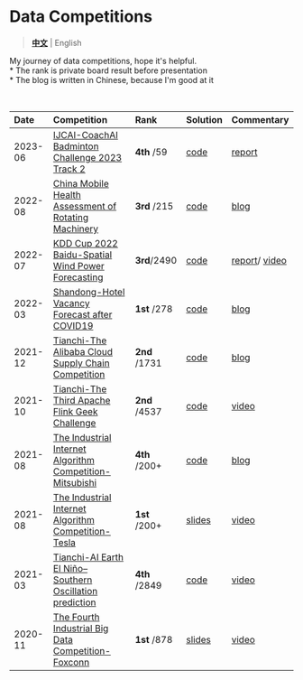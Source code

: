 # Data Competitions

> **[中文](https://github.com/LongxingTan/Data-competitions/blob/master/README.md)** | English

My journey of data competitions, hope it's helpful.<br>
\* The rank is private board result before presentation <br>
\* The blog is written in Chinese, because I'm good at it


&nbsp;

| Date | Competition | Rank | Solution | Commentary |
| :-- | :-- | :-- | :-- | :-- |
| 2023-06 | [IJCAI-CoachAI Badminton Challenge 2023 Track 2](https://sites.google.com/view/coachai-challenge-2023/tasks/track2) | **4th** /59 | [code](https://github.com/LongxingTan/Data-competitions/tree/master/ijcai-badminton) | [report](./ijcai-badminton/YHY_team_report.pdf) |
| 2022-08 | [China Mobile Health Assessment of Rotating Machinery](https://ecloud.10086.cn/api/query/developer/user/home.html?ticket=ST-723-XerOpAXk2r6fjD49I5Xl-cas01.example.org#/api/query/developer/match/matchspecialpage.html?way=DC) | **3rd** /215 | [code](https://github.com/LongxingTan/Data-competitions/tree/master/dc-mobile) | [blog](https://mp.weixin.qq.com/s/MLXALVwVIXU4nizJ_pMOUQ) |
| 2022-07 | [KDD Cup 2022 Baidu-Spatial Wind Power Forecasting](https://aistudio.baidu.com/aistudio/competition/detail/152/0/introduction) | **3rd**/2490 | [code](https://github.com/LongxingTan/KDDCup2022-Baidu) | [report](https://arxiv.org/abs/2307.09248)/ [video](https://youtu.be/OuBnMvirwoQ?t=5074) |
| 2022-03 | [Shandong-Hotel Vacancy Forecast after COVID19](http://data.sd.gov.cn/cmpt/cmptDetail.html?id=58) | **1st** /278 | [code](https://github.com/LongxingTan/Data-competitions/tree/master/shandong-hotel) | [blog](https://mp.weixin.qq.com/s/wWwCcih-VOy5rQo7PpI1Pg) |
| 2021-12 | [Tianchi-The Alibaba Cloud Supply Chain Competition](https://tianchi.aliyun.com/competition/entrance/531934/introduction) | **2nd** /1731 | [code](https://github.com/LongxingTan/Data-competitions/tree/master/tianchi-supply-chain) | [blog](https://mp.weixin.qq.com/s/SoxzxL0XySNibpxUZK2CbQ) |
| 2021-10 | [Tianchi-The Third Apache Flink Geek Challenge](https://tianchi.aliyun.com/competition/entrance/531925/introduction) | **2nd** /4537 | [code](https://github.com/LongxingTan/Data-competitions/tree/master/tianchi-flink-aaig) | [video](https://tianchi.aliyun.com/course/322/14503) |
| 2021-08 | [The Industrial Internet Algorithm Competition-Mitsubishi](http://iiac.vip/) | **4th** /200+ | [code](https://github.com/LongxingTan/Data-competitions/tree/master/iiac-mitsubishi) | [blog](https://mp.weixin.qq.com/s/8fZLaSU2j2_XFn0wc7frYg) |
| 2021-08 | [The Industrial Internet Algorithm Competition-Tesla](http://iiac.vip/) | **1st** /200+ | [slides](https://github.com/LongxingTan/Data-competitions/tree/master/iiac-tesla) | [video](https://b23.tv/Q9MsS18)  |
| 2021-03 | [Tianchi-AI Earth El Niño–Southern Oscillation prediction](https://tianchi.aliyun.com/competition/entrance/531871/introduction) | **4th** /2849 | [code](https://github.com/LongxingTan/Data-competitions/tree/master/tianchi-enso-prediction) | [video](https://tianchi.aliyun.com/course/live/1651) |
| 2020-11 | [The Fourth Industrial Big Data Competition-Foxconn](http://www.industrial-bigdata.com/Competition) | **1st** /878 | [slides](https://github.com/LongxingTan/Data-competitions/blob/master/industry-injection-molding)| [video](http://kejiao.cctv.com/2020/11/24/VIDEs1nVMyT5IsTKuDvov5vQ201124.shtml?spm=C94255512193.P12720962538.0.0) |
